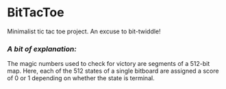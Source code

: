 # BitTacToe
 
Minimalist tic tac toe project. An excuse to bit-twiddle!  

### ***A bit of explanation:***
The magic numbers used to check for victory are segments of a 512-bit map. Here, each of the 512 states of a single bitboard are assigned a score of 0 or 1 depending on whether the state is terminal.
